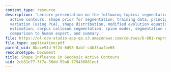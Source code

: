 ```yaml
---
content_type: resource
description: 'Lecture presentation on the following topics: segmentation, geodesic
  active contours, shape prior for segmentation, training data, principal modes of
  variation (using PCA), shape distribution, modified evolution equation, shape+pose
  estimation, corpus callosum segmentation, spine modes, segmentation of the vertebrae,
  comparison to human expert, and summary.'
file: https://ol-ocw-studio-app-qa.s3.amazonaws.com/courses/6-881-representation-and-modeling-for-image-analysis-spring-2005/2cb31e773f7a56dd59a8779436881eef_shapecurves.pdf
file_type: application/pdf
parent_uid: 8bace91d-9f2d-6d98-8abf-c4b35aafbe65
resourcetype: Document
title: Shape Influence in Geodesic Active Contours
uid: 2cb31e77-3f7a-56dd-59a8-779436881eef
---
```

